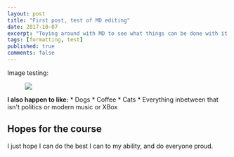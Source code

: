 ```yaml
---
layout: post
title: "First post, test of MD editing"
date: 2017-10-07
excerpt: "Toying around with MD to see what things can be done with it."
tags: [formatting, test]
published: true
comments: false
---
```


Image testing: 

<figure>
	<a href="https://i.ytimg.com/vi/SfLV8hD7zX4/maxresdefault.jpg"><img src="https://i.ytimg.com/vi/SfLV8hD7zX4/maxresdefault.jpg"></a>
</figure>


**I also happen to like:**
	* Dogs
	* Coffee
	* Cats
	* Everything inbetween that isn't politics or modern music or XBox
	
	
## Hopes for the course

I just hope I can do the best I can to my ability, and do everyone proud.